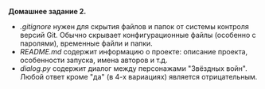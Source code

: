 **Домашнее задание 2.**

- *.gitignore* нужен для скрытия файлов и папок от системы контроля версий Git. 
  Обычно скрывает конфигурационные файлы (особенно с паролями), временные файли и папки.
- *README.md* содержит информацию о проекте: описание проекта, особенности запуска, имена авторов и т.д. 
- *dialog.py* содержит диалог между персонажами "Звёздных войн". Любой ответ кроме "да" (в 4-х вариациях) является отрицательным.